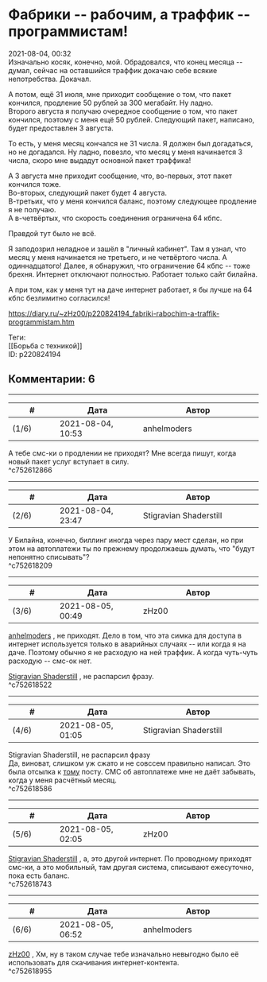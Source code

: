 Фабрики -- рабочим, а траффик -- программистам!
===============================================

  
2021-08-04, 00:32  
 Изначально косяк, конечно, мой. Обрадовался, что конец месяца -- думал, сейчас на оставшийся траффик докачаю себе всякие непотребства. Докачал.   
   
 А потом, ещё 31 июля, мне приходит сообщение о том, что пакет кончился, продление 50 рублей за 300 мегабайт. Ну ладно.   
 Второго августа я получаю очередное сообщение о том, что пакет кончился, поэтому с меня ещё 50 рублей. Следующий пакет, написано, будет предоставлен 3 августа.   
   
 То есть, у меня месяц кончался не 31 числа. Я должен был догадаться, но не догадался. Ну ладно, повезло, что месяц у меня начинается 3 числа, скоро мне выдадут основной пакет траффика!   
   
 А 3 августа мне приходит сообщение, что, во-первых, этот пакет кончился тоже.   
 Во-вторых, следующий пакет будет 4 августа.   
 В-третьих, что у меня кончился баланс, поэтому следующее продление я не получаю.   
 А в-четвёртых, что скорость соединения ограничена 64 кбпс.   
   
 Правдой тут было не всё.   
   
 Я заподозрил неладное и зашёл в "личный кабинет". Там я узнал, что месяц у меня начинается не третьего, и не четвёртого числа. А одиннадцатого! Далее, я обнаружил, что ограничение 64 кбпс -- тоже брехня. Интернет отключают полностью. Работает только сайт билайна.   
   
 А при том, как у меня тут на даче интернет работает, я бы лучше на 64 кбпс безлимитно согласился!   
  
<https://diary.ru/~zHz00/p220824194_fabriki-rabochim-a-traffik-programmistam.htm>  
  
Теги:  
[[Борьба с техникой]]  
ID: p220824194  


Комментарии: 6
--------------

  


---



|         #         |              Дата              |                     Автор                     |           ID           |
| --- | --- | --- | --- |
| (1/6) | 2021-08-04, 10:53 | anhelmoders | c752612866 |

  
 А тебе смс-ки о продлении не приходят? Мне всегда пишут, когда новый пакет услуг вступает в силу.   
 ^c752612866

---



|         #         |              Дата              |                     Автор                     |           ID           |
| --- | --- | --- | --- |
| (2/6) | 2021-08-04, 23:47 | Stigravian Shaderstill | c752618209 |

  
 У Билайна, конечно, биллинг иногда через пару мест сделан, но при этом на автоплатежи ты по прежнему продолжаешь думать, что "будут непонятно списывать"?   
 ^c752618209

---



|         #         |              Дата              |                     Автор                     |           ID           |
| --- | --- | --- | --- |
| (3/6) | 2021-08-05, 00:49 | zHz00 | c752618522 |

  
  [anhelmoders](https://anhelmoders.diary.ru "No plans. Only wonders.")  , не приходят. Дело в том, что эта симка для доступа в интернет используется только в аварийных случаях -- или когда я на даче. Поэтому обычно я не расходую на ней траффик. А когда чуть-чуть расходую -- смс-ок нет.   
   
  [Stigravian Shaderstill](https://stigravian.diary.ru "Science, Death, Rock-n-Roll")  , не распарсил фразу.   
 ^c752618522

---



|         #         |              Дата              |                     Автор                     |           ID           |
| --- | --- | --- | --- |
| (4/6) | 2021-08-05, 01:05 | Stigravian Shaderstill | c752618586 |

  
  Stigravian Shaderstill, не распарсил фразу    
 Да, виноват, слишком уж сжато и не совссем правильно написал. Это была отсылка к  [тому](Обмен%20поп-итами)  посту. СМС об автоплатеже мне не даёт забывать, когда у меня расчётный месяц.   
 ^c752618586

---



|         #         |              Дата              |                     Автор                     |           ID           |
| --- | --- | --- | --- |
| (5/6) | 2021-08-05, 02:05 | zHz00 | c752618743 |

  
  [Stigravian Shaderstill](https://stigravian.diary.ru "Science, Death, Rock-n-Roll")  , а, это другой интернет. По проводному приходят смс-ки, а это мобильный, там другая система, списывают ежесуточно, пока есть баланс.   
 ^c752618743

---



|         #         |              Дата              |                     Автор                     |           ID           |
| --- | --- | --- | --- |
| (6/6) | 2021-08-05, 06:52 | anhelmoders | c752618955 |

  
  [zHz00](https://zHz00.diary.ru "Untitled")  , Хм, ну в таком случае тебе изначально невыгодно было её использовать для скачивания интернет-контента.   
 ^c752618955